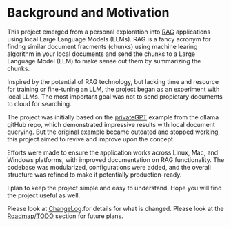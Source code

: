 # Background and Motivation

This project emerged from a personal exploration into 
[RAG](https://blogs.nvidia.com/blog/what-is-retrieval-augmented-generation/)
applications using local Large Language Models (LLMs). 
RAG is a fancy acronym for findng similar document fracments (chunks) 
using machine learing algorithm in your local documents and send the chunks to a 
Large Language Model (LLM) to make sense out them by summarizing the chunks.

Inspired by the potential of RAG technology, but lacking time and resource 
for training or fine-tuning an LLM, the project began as an experiment with local 
LLMs. The most important goal was not to send propietary documents to
cloud for searching.

The project was initially based on the 
[privateGPT](https://github.com/ollama/ollama/tree/main/examples/langchain-python-rag-privategpt)
example from the ollama gitHub repo, which demonstrated impressive results 
with local document querying. But the original example became outdated 
and stopped working, this project aimed to revive and improve upon the 
concept.

Efforts were made to ensure the application works across Linux, Mac, and 
Windows platforms, with improved documentation on RAG functionality.
The codebase was modularized, configurations were added, and the overall 
structure was refined to make it potentially production-ready. 

I plan to keep the project simple and easy to understand. Hope you will find
the project useful as well.

Please look at [ChangeLog](ChangeLog.md).for details for what is changed.
Please look at the [Roadmap/TODO](#roadmaptodo) section for future plans.
